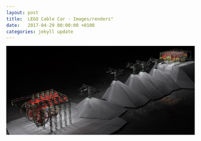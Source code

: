 ```yaml
---
layout: post
title:  LEGO Cable Car - Images/renders"
date:   2017-04-29 00:00:00 +0100
categories: jekyll update
---
```




![LEGO Cable Car by Night](/images/CableCarAtNight.jpg)

